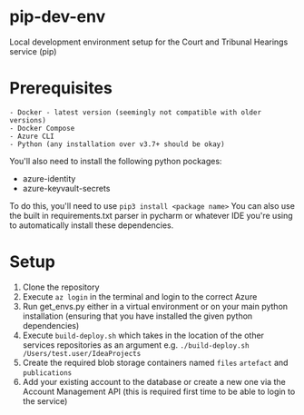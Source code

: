 # pip-dev-env
Local development environment setup for the Court and Tribunal Hearings service (pip)

# Prerequisites

```
- Docker - latest version (seemingly not compatible with older versions)
- Docker Compose
- Azure CLI
- Python (any installation over v3.7+ should be okay)
```

You'll also need to install the following python pockages:
- azure-identity
- azure-keyvault-secrets

To do this, you'll need to use  ```pip3 install <package name>```
You can also use the built in requirements.txt parser in pycharm or whatever IDE you're using to automatically install these dependencies.

# Setup

1. Clone the repository
2. Execute ```az login``` in the terminal and login to the correct Azure
3. Run get_envs.py either in a virtual environment or on your main python installation (ensuring that you have installed the given python dependencies) 
4. Execute ```build-deploy.sh``` which takes in the location of the other services repositories as an argument e.g. ```./build-deploy.sh /Users/test.user/IdeaProjects```
5. Create the required blob storage containers named ```files``` ```artefact``` and ```publications```
6. Add your existing account to the database or create a new one via the Account Management API (this is required first time to be able to login to the service)
